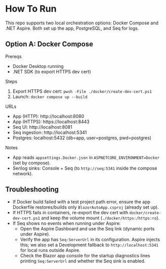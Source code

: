 How To Run
==========

This repo supports two local orchestration options: Docker Compose and .NET Aspire. Both set up the app, PostgreSQL, and Seq for logs.

Option A: Docker Compose
------------------------
Prereqs
- Docker Desktop running
- .NET SDK (to export HTTPS dev cert)

Steps
1) Export HTTPS dev cert: `pwsh -File ./docker/create-dev-cert.ps1`
2) Launch: `docker compose up --build`

URLs
- App (HTTP): http://localhost:8080
- App (HTTPS): https://localhost:8443
- Seq UI: http://localhost:8081
- Seq ingestion: http://localhost:5341
- Postgres: localhost:5432 (db=app, user=postgres, pwd=postgres)

Notes
- App reads `appsettings.Docker.json` in `ASPNETCORE_ENVIRONMENT=Docker` (set by compose).
- Serilog sinks: Console + Seq (to `http://seq:5341` inside the compose network).

Troubleshooting
---------------
- If Docker build failed with a test project path error, ensure the app Dockerfile restores/builds only `BlazorAutoApp.csproj` (already set up).
- If HTTPS fails in containers, re-export the dev cert with `docker/create-dev-cert.ps1` and keep the volume mount (`./docker/https:/https:ro`).
- If Seq shows no events when running under Aspire:
  - Open the Aspire Dashboard and use the Seq link (dynamic ports under Aspire).
  - Verify the app has `Seq:ServerUrl` in its configuration. Aspire injects this; we also set a Development fallback to `http://localhost:5341` for local runs outside Aspire.
  - Check the Blazor app console for the startup diagnostics lines printing `Seq:ServerUrl` and whether the Seq sink is enabled.
